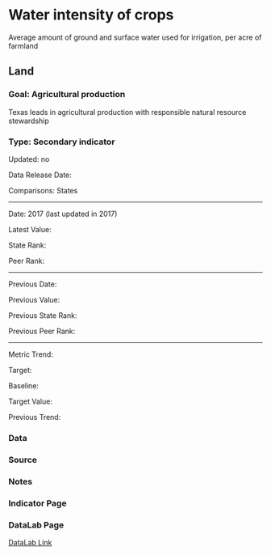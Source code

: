 # Water intensity of crops

Average amount of ground and surface water used for irrigation, per acre of farmland

## Land

### Goal: Agricultural production

Texas leads in agricultural production with responsible natural resource stewardship

### Type: Secondary indicator

Updated: no

Data Release Date: 

Comparisons: States

----

Date: 2017 (last updated in 2017)

Latest Value:  

State Rank: 

Peer Rank: 


----

Previous Date: 

Previous Value: 

Previous State Rank: 

Previous Peer Rank: 


----
Metric Trend: 

Target: 

Baseline: 

Target Value: 

Previous Trend: 



<!--### Value

| Year      |  Value      | Rank        | Previous Year | Previous Value | Previous Rank | Trend | 
| ----------- | ----------- | ----------- | ----------- | ----------- | ----------- | -----------|
|    2017     |             |             |             |             |             |            |

-->
### Data

### Source

### Notes


### Indicator Page


### DataLab Page

[DataLab Link](https://datalab.texas2036.org/typotxd/estimated-use-of-water-in-the-united-states-by-county?accesskey=yrnrdqg)

